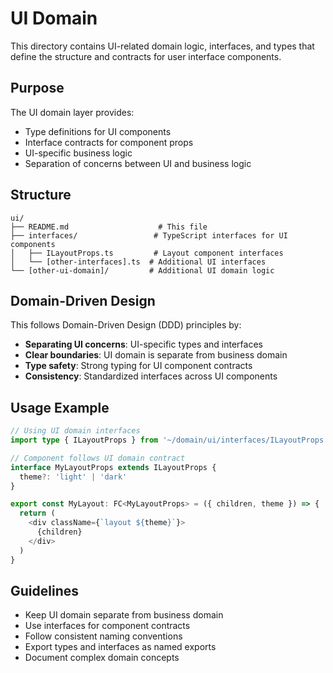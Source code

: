 # UI Domain

This directory contains UI-related domain logic, interfaces, and types that define the structure and contracts for user interface components.

## Purpose

The UI domain layer provides:

- Type definitions for UI components
- Interface contracts for component props
- UI-specific business logic
- Separation of concerns between UI and business logic

## Structure

```
ui/
├── README.md                    # This file
├── interfaces/                 # TypeScript interfaces for UI components
│   ├── ILayoutProps.ts         # Layout component interfaces
│   └── [other-interfaces].ts  # Additional UI interfaces
└── [other-ui-domain]/         # Additional UI domain logic
```

## Domain-Driven Design

This follows Domain-Driven Design (DDD) principles by:

- **Separating UI concerns**: UI-specific types and interfaces
- **Clear boundaries**: UI domain is separate from business domain
- **Type safety**: Strong typing for UI component contracts
- **Consistency**: Standardized interfaces across UI components

## Usage Example

```typescript
// Using UI domain interfaces
import type { ILayoutProps } from '~/domain/ui/interfaces/ILayoutProps'

// Component follows UI domain contract
interface MyLayoutProps extends ILayoutProps {
  theme?: 'light' | 'dark'
}

export const MyLayout: FC<MyLayoutProps> = ({ children, theme }) => {
  return (
    <div className={`layout ${theme}`}>
      {children}
    </div>
  )
}
```

## Guidelines

- Keep UI domain separate from business domain
- Use interfaces for component contracts
- Follow consistent naming conventions
- Export types and interfaces as named exports
- Document complex domain concepts
